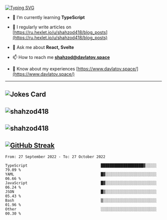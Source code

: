 [![Typing SVG](https://readme-typing-svg.herokuapp.com?font=Turret+Road&height=30&lines=HI!+I%60m+Frontend+Developer)](https://git.io/typing-svg)

- 🌱 I’m currently learning **TypeScript**

- 📝 I regularly write articles on [https://ru.hexlet.io/u/shahzod418/blog_posts](https://ru.hexlet.io/u/shahzod418/blog_posts)

- 💬 Ask me about **React, Svelte**

- 📫 How to reach me **shahzod@davlatov.space**

- 📄 Know about my experiences [https://www.davlatov.space/](https://www.davlatov.space/)

---
![Jokes Card](https://readme-jokes.vercel.app/api?theme=radical)
---
![shahzod418](https://github-readme-stats.vercel.app/api/top-langs?username=shahzod418&show_icons=true&theme=radical&locale=en&layout=compact)
---
![shahzod418](https://github-readme-stats.vercel.app/api?username=shahzod418&show_icons=true&theme=radical&locale=en&count_private=true)
---
[![GitHub Streak](http://github-readme-streak-stats.herokuapp.com?user=shahzod418&theme=radical&date_format=M%20j%5B%2C%20Y%5D)](https://git.io/streak-stats)
---
<!--START_SECTION:waka-->

```text
From: 27 September 2022 - To: 27 October 2022

TypeScript                                 ███████████████████▓░░░░░   79.09 %
YAML                                       █▓░░░░░░░░░░░░░░░░░░░░░░░   06.66 %
JavaScript                                 █▓░░░░░░░░░░░░░░░░░░░░░░░   06.24 %
JSON                                       █▒░░░░░░░░░░░░░░░░░░░░░░░   05.43 %
Bash                                       ▒░░░░░░░░░░░░░░░░░░░░░░░░   01.96 %
Other                                      ░░░░░░░░░░░░░░░░░░░░░░░░░   00.30 %
```

<!--END_SECTION:waka-->
